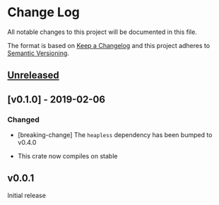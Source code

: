 # Change Log

All notable changes to this project will be documented in this file.

The format is based on [Keep a Changelog](http://keepachangelog.com/)
and this project adheres to [Semantic Versioning](http://semver.org/).

## [Unreleased]

## [v0.1.0] - 2019-02-06

### Changed

- [breaking-change] The `heapless` dependency has been bumped to v0.4.0

- This crate now compiles on stable

## v0.0.1

Initial release

[Unreleased]: https://github.com/rust-embedded/cortex-m/compare/v0.5.8...HEAD
